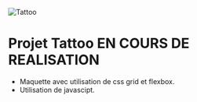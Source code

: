 ![Tattoo](https://user-images.githubusercontent.com/79690181/142222835-9139a120-e4fa-4ebc-93e4-2830bd0e1184.png)

# Projet Tattoo EN COURS DE REALISATION

* Maquette avec utilisation de css grid et flexbox.
* Utilisation de javascipt.

